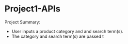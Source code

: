 # Project1-APIs
Project Summary:
- User inputs a product category and and search term(s).  
- The category and search term(s) are passed t

